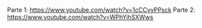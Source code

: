 Parte 1: https://www.youtube.com/watch?v=1cCCyyPPsck
Parte 2: https://www.youtube.com/watch?v=WPhYihSXWws